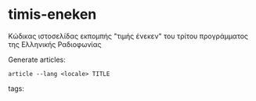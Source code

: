 # timis-eneken
Κώδικας ιστοσελίδας εκπομπής "τιμής ένεκεν" του τρίτου προγράμματος της Ελληνικής Ραδιοφωνίας


Generate articles:

```
article --lang <locale> TITLE
```

tags:

